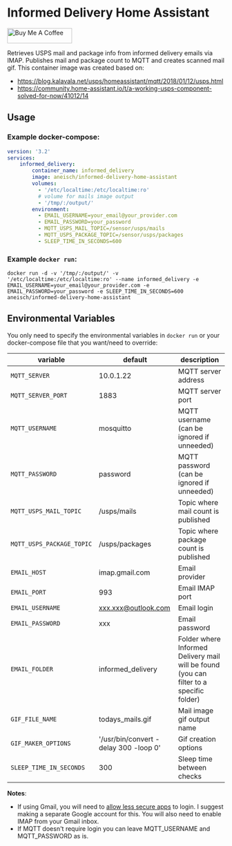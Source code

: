 # Informed Delivery Home Assistant
<a href="https://www.buymeacoffee.com/aneisch" target="_blank"><img src="https://cdn.buymeacoffee.com/buttons/default-black.png" width="150px" height="35px" alt="Buy Me A Coffee" style="height: 35px !important;width: 150px !important;" ></a><br>

Retrieves USPS mail and package info from informed delivery emails via IMAP. Publishes mail and package count to MQTT and creates scanned mail gif. This container image was created based on:
* https://blog.kalavala.net/usps/homeassistant/mqtt/2018/01/12/usps.html
* https://community.home-assistant.io/t/a-working-usps-component-solved-for-now/41012/14


## Usage

### Example docker-compose:

```yaml
version: '3.2'
services:
    informed_delivery:
        container_name: informed_delivery
        image: aneisch/informed-delivery-home-assistant
        volumes:
          - '/etc/localtime:/etc/localtime:ro'
          # volume for mails image output
          - '/tmp/:/output/'
        environment:
          - EMAIL_USERNAME=your_email@your_provider.com
          - EMAIL_PASSWORD=your_password
          - MQTT_USPS_MAIL_TOPIC=/sensor/usps/mails
          - MQTT_USPS_PACKAGE_TOPIC=/sensor/usps/packages
          - SLEEP_TIME_IN_SECONDS=600
```

### Example `docker run`:
`docker run -d -v '/tmp/:/output/' -v '/etc/localtime:/etc/localtime:ro' --name informed_delivery -e EMAIL_USERNAME=your_email@your_provider.com -e EMAIL_PASSWORD=your_password -e SLEEP_TIME_IN_SECONDS=600 aneisch/informed-delivery-home-assistant`

## Environmental Variables
You only need to specify the environmental variables in `docker run` or your docker-compose file that you want/need to override:

variable | default | description
-- | -- | --
`MQTT_SERVER` | 10.0.1.22 | MQTT server address
`MQTT_SERVER_PORT` | 1883 | MQTT server port
`MQTT_USERNAME` | mosquitto | MQTT username (can be ignored if unneeded)
`MQTT_PASSWORD` | password | MQTT password (can be ignored if unneeded)
`MQTT_USPS_MAIL_TOPIC` | /usps/mails | Topic where mail count is published
`MQTT_USPS_PACKAGE_TOPIC` | /usps/packages | Topic where package count is published
`EMAIL_HOST` | imap.gmail.com | Email provider
`EMAIL_PORT` | 993 | Email IMAP port
`EMAIL_USERNAME` | xxx.xxx@outlook.com | Email login
`EMAIL_PASSWORD` | xxx | Email password
`EMAIL_FOLDER` | informed_delivery | Folder where Informed Delivery mail will be found (you can filter to a specific folder)
`GIF_FILE_NAME` | todays_mails.gif | Mail image gif output name
`GIF_MAKER_OPTIONS` | '/usr/bin/convert -delay 300 -loop 0' | Gif creation options
`SLEEP_TIME_IN_SECONDS` | 300 | Sleep time between checks


**Notes**: 
* If using Gmail, you will need to [allow less secure apps](https://hotter.io/docs/email-accounts/secure-app-gmail/) to login. I suggest making a separate Google account for this. You will also need to enable IMAP from your Gmail inbox.
* If MQTT doesn't require login you can leave MQTT_USERNAME and MQTT_PASSWORD as is. 
